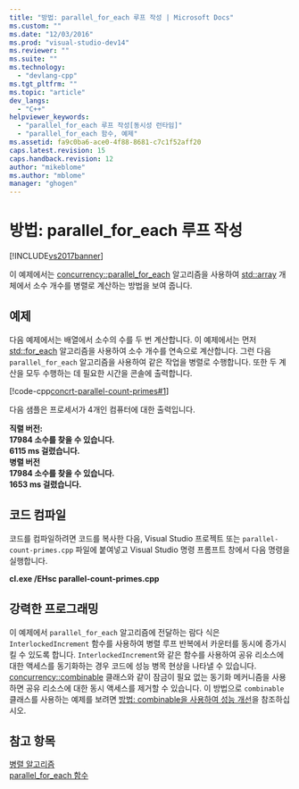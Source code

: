 ```yaml
---
title: "방법: parallel_for_each 루프 작성 | Microsoft Docs"
ms.custom: ""
ms.date: "12/03/2016"
ms.prod: "visual-studio-dev14"
ms.reviewer: ""
ms.suite: ""
ms.technology: 
  - "devlang-cpp"
ms.tgt_pltfrm: ""
ms.topic: "article"
dev_langs: 
  - "C++"
helpviewer_keywords: 
  - "parallel_for_each 루프 작성[동시성 런타임]"
  - "parallel_for_each 함수, 예제"
ms.assetid: fa9c0ba6-ace0-4f88-8681-c7c1f52aff20
caps.latest.revision: 15
caps.handback.revision: 12
author: "mikeblome"
ms.author: "mblome"
manager: "ghogen"
---
```

# 방법: parallel_for_each 루프 작성
[!INCLUDE[vs2017banner](../../assembler/inline/includes/vs2017banner.md)]

이 예제에서는 [concurrency::parallel\_for\_each](../Topic/parallel_for_each%20Function.md) 알고리즘을 사용하여 [std::array](../../standard-library/array-class-stl.md) 개체에서 소수 개수를 병렬로 계산하는 방법을 보여 줍니다.  
  
## 예제  
 다음 예제에서는 배열에서 소수의 수를 두 번 계산합니다.  이 예제에서는 먼저 [std::for\_each](../Topic/for_each.md) 알고리즘을 사용하여 소수 개수를 연속으로 계산합니다.  그런 다음 `parallel_for_each` 알고리즘을 사용하여 같은 작업을 병렬로 수행합니다.  또한 두 계산을 모두 수행하는 데 필요한 시간을 콘솔에 출력합니다.  
  
 [!code-cpp[concrt-parallel-count-primes#1](../../parallel/concrt/codesnippet/CPP/how-to-write-a-parallel-for-each-loop_1.cpp)]  
  
 다음 샘플은 프로세서가 4개인 컴퓨터에 대한 출력입니다.  
  
  **직렬 버전:**  
**17984 소수를 찾을 수 있습니다.**  
**6115 ms 걸렸습니다.**  
**병렬 버전**  
**17984 소수를 찾을 수 있습니다.**  
**1653 ms 걸렸습니다.**   
## 코드 컴파일  
 코드를 컴파일하려면 코드를 복사한 다음, Visual Studio 프로젝트 또는 `parallel-count-primes.cpp` 파일에 붙여넣고 Visual Studio 명령 프롬프트 창에서 다음 명령을 실행합니다.  
  
 **cl.exe \/EHsc parallel\-count\-primes.cpp**  
  
## 강력한 프로그래밍  
 이 예제에서 `parallel_for_each` 알고리즘에 전달하는 람다 식은 `InterlockedIncrement` 함수를 사용하여 병렬 루프 반복에서 카운터를 동시에 증가시킬 수 있도록 합니다.  `InterlockedIncrement`와 같은 함수를 사용하여 공유 리소스에 대한 액세스를 동기화하는 경우 코드에 성능 병목 현상을 나타낼 수 있습니다.  [concurrency::combinable](../../parallel/concrt/reference/combinable-class.md) 클래스와 같이 잠금이 필요 없는 동기화 메커니즘을 사용하면 공유 리소스에 대한 동시 액세스를 제거할 수 있습니다.  이 방법으로 `combinable` 클래스를 사용하는 예제를 보려면 [방법: combinable을 사용하여 성능 개선](../../parallel/concrt/how-to-use-combinable-to-improve-performance.md)을 참조하십시오.  
  
## 참고 항목  
 [병렬 알고리즘](../../parallel/concrt/parallel-algorithms.md)   
 [parallel\_for\_each 함수](../Topic/parallel_for_each%20Function.md)